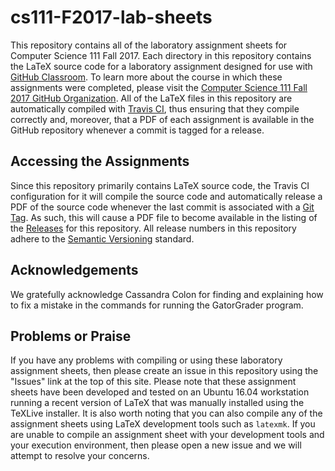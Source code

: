 # cs111-F2017-lab-sheets

This repository contains all of the laboratory assignment sheets for Computer
Science 111 Fall 2017. Each directory in this repository contains the LaTeX
source code for a laboratory assignment designed for use with [GitHub
Classroom](https://classroom.github.com/). To learn more about the course in
which these assignments were completed, please visit the [Computer Science 111
Fall 2017 GitHub
Organization](https://github.com/Allegheny-Computer-Science-111-F2017). All of
the LaTeX files in this repository are automatically compiled with [Travis
CI](https://travis-ci.org/), thus ensuring that they compile correctly and,
moreover, that a PDF of each assignment is available in the GitHub repository
whenever a commit is tagged for a release.

## Accessing the Assignments

Since this repository primarily contains LaTeX source code, the Travis CI
configuration for it will compile the source code and automatically release a
PDF of the source code whenever the last commit is associated with a [Git
Tag](https://git-scm.com/book/en/v2/Git-Basics-Tagging). As such, this will
cause a PDF file to become available in the listing of
the [Releases](https://github.com/Allegheny-Computer-Science-111-F2017/cs111-F2017-labs/releases)
for this repository. All release numbers in this repository adhere to the
[Semantic Versioning](http://semver.org/) standard.

## Acknowledgements

We gratefully acknowledge Cassandra Colon for finding and explaining how to fix
a mistake in the commands for running the GatorGrader program.

## Problems or Praise

If you have any problems with compiling or using these laboratory assignment
sheets, then please create an issue in this repository using the "Issues" link
at the top of this site. Please note that these assignment sheets have been
developed and tested on an Ubuntu 16.04 workstation running a recent version of
LaTeX that was manually installed using the TeXLive installer. It is also worth
noting that you can also compile any of the assignment sheets using LaTeX
development tools such as `latexmk`. If you are unable to compile an assignment
sheet with your development tools and your execution environment, then please
open a new issue and we will attempt to resolve your concerns.
